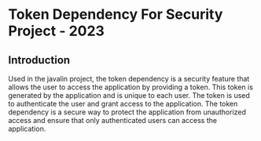 # Token Dependency For Security Project - 2023

## Introduction

Used in the javalin project, the token dependency is a security feature that allows the user to access the application by providing a token. This token is generated by the application and is unique to each user. The token is used to authenticate the user and grant access to the application. 
The token dependency is a secure way to protect the application from unauthorized access and ensure that only authenticated users can access the application.